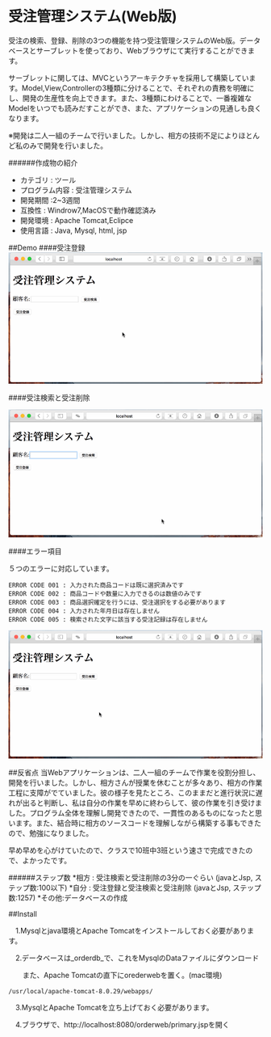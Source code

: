 # 受注管理システム(Web版)

受注の検索、登録、削除の3つの機能を持つ受注管理システムのWeb版。データベースとサーブレットを使っており、Webブラウザにて実行することができます。

サーブレットに関しては、MVCというアーキテクチャを採用して構築しています。Model,View,Controllerの3種類に分けることで、それぞれの責務を明確にし、開発の生産性を向上できます。また、3種類にわけることで、一番複雑なModelをいつでも読みだすことができ、また、アプリケーションの見通しも良くなります。



※開発は二人一組のチームで行いました。しかし、相方の技術不足によりほとんど私のみで開発を行いました。

######作成物の紹介
* カテゴリ : ツール
* プログラム内容 : 受注管理システム
* 開発期間 :2~3週間
* 互換性 : Windrow7,MacOSで動作確認済み 
* 開発環境 : Apache Tomcat,Eclipce
* 使用言語 : Java, Mysql, html, jsp


##Demo
####受注登録
<img src="https://github.com/masapixyon/OrderManagement_VarWeb/blob/master/gif/RegistrationWeb.gif" width="700">


####受注検索と受注削除

<img src="https://github.com/masapixyon/OrderManagement_VarWeb/blob/master/gif/SearchAndDeletionWeb.gif" width="700">


####エラー項目

５つのエラーに対応しています。

    ERROR CODE 001 : 入力された商品コードは既に選択済みです
    ERROR CODE 002 : 商品コードや数量に入力できるのは数値のみです
    ERROR CODE 003 : 商品選択確定を行うには、受注選択をする必要があります
    ERROR CODE 004 : 入力された年月日は存在しません
    ERROR CODE 005 : 検索された文字に該当する受注記録は存在しません

<img src="https://github.com/masapixyon/OrderManagement_VarWeb/blob/master/gif/Errors.gif" width="700">





##反省点
当Webアプリケーションは、二人一組のチームで作業を役割分担し、開発を行いました。しかし、相方さんが授業を休むことが多々あり、相方の作業工程に支障がでていました。彼の様子を見たところ、このままだと進行状況に遅れが出ると判断し、私は自分の作業を早めに終わらして、彼の作業を引き受けました。プログラム全体を理解し開発できたので、一貫性のあるものになったと思います。また、結合時に相方のソースコードを理解しながら構築する事もできたので、勉強になりました。

早め早めを心がけていたので、クラスで10班中3班という速さで完成できたので、よかったです。

######ステップ数
*相方 : 受注検索と受注削除の3分の一ぐらい (javaとJsp, ステップ数:100以下)
*自分 : 受注登録と受注検索と受注削除 (javaとJsp, ステップ数:1257)
*その他:データベースの作成





##Install

　1.Mysqlとjava環境とApache Tomcatをインストールしておく必要があります。

　2.データベースは_orderdb_で、これをMysqlのDataファイルにダウンロード

　　また、Apache Tomcatの直下にorederwebを置く。(mac環境)

    /usr/local/apache-tomcat-8.0.29/webapps/

　3.MysqlとApache Tomcatを立ち上げておく必要があります。

　4.ブラウザで、http://localhost:8080/orderweb/primary.jspを開く
